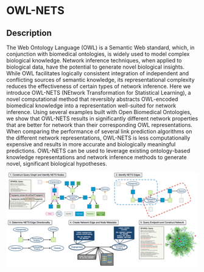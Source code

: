 # OWL-NETS
## Description

The Web Ontology Language (OWL) is a Semantic Web standard, which, in conjunction with biomedical ontologies, is widely used to model complex biological knowledge. Network inference techniques, when applied to biological data, have the potential to generate novel biological insights. While OWL facilitates logically consistent integration of independent and conflicting sources of semantic knowledge, its representational complexity reduces the effectiveness of certain types of network inference. Here we introduce OWL-NETS (NEtwork Transformation for Statistical Learning), a novel computational method that reversibly abstracts OWL-encoded biomedical knowledge into a representation well-suited for network inference. Using several examples built with Open Biomedical Ontologies, we show that OWL-NETS results in significantly different network properties that are better for network than their corresponding OWL representations. When comparing the performance of several link prediction algorithms on the different network representations, OWL-NETS is less computationally expensive and results in  more accurate and biologically meaningful predictions. OWL-NETS can be used to leverage existing ontology-based knowledge representations and network inference methods to generate novel, significant biological hypotheses.

<!-- <img src="https://github.com/callahantiff/owl-nets/blob/master/docs/images/Figure1.png" width="400"> -->
![ScreenShot](/images/Figure1.png)

```
